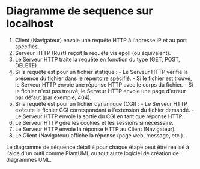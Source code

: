 # Diagramme de sequence sur localhost
 1. Client (Navigateur) envoie une requête HTTP à l'adresse IP et au port spécifiés.
 2. Serveur HTTP (Rust) reçoit la requête via epoll (ou équivalent).
 3. Le Serveur HTTP traite la requête en fonction du type (GET, POST, DELETE).
 4. Si la requête est pour un fichier statique :
        - Le Serveur HTTP vérifie la présence du fichier dans le répertoire spécifié.
        - Si le fichier est trouvé, le Serveur HTTP envoie une réponse HTTP avec le corps du fichier.
        - Si le fichier n'est pas trouvé, le Serveur HTTP envoie une page d'erreur par défaut (par exemple, 404).
 5. Si la requête est pour un fichier dynamique (CGI) :
        - Le Serveur HTTP exécute le fichier CGI correspondant à l'extension du fichier demandé.
        - Le Serveur HTTP envoie la sortie du CGI en tant que réponse HTTP.
 6. Le Serveur HTTP gère les cookies et les sessions si nécessaire.
 7. Le Serveur HTTP envoie la réponse HTTP au Client (Navigateur).
 8. Le Client (Navigateur) affiche la réponse (page web, message, etc.).

Le diagramme de séquence détaillé pour chaque étape peut être réalisé à l'aide d'un outil comme PlantUML ou tout autre logiciel de création de diagrammes UML.